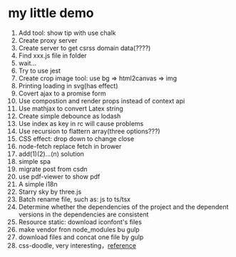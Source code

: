 # my little demo


1. Add tool: show tip with use chalk
2. Create proxy server
3. Create server to get csrss domain data(????)
4. Find xxx.js file in folder
5. wait...
6. Try to use jest
7. Create crop image tool: use bg => html2canvas => img
8. Printing loading in svg(has effect)
9. Covert ajax to a promise form
10. Use compostion and render props instead of context api
11. Use mathjax to convert Latex string
12. Create simple debounce as lodash
13. Use index as key in rc will cause problems
14. Use recursion to flattern array(three options???)
15. CSS effect: drop down to change close
16. node-fetch replace fetch in brower
17. add(1)(2)...(n) solution
18. simple spa
19. migrate post from csdn
20. use pdf-viewer to show pdf
21. A simple i18n
22. Starry sky by three.js
23. Batch rename file, such as: js to ts/tsx
24. Determine whether the dependencies of the project and the dependent versions in the dependencies are consistent
25. Resource static: download iconfont's files
26. make vendor fron node_modules bu gulp
27. download files and concat one file by gulp
28. css-doodle, very interesting，[reference](https://www.youtube.com/watch?v=mEpocRIc3q8)